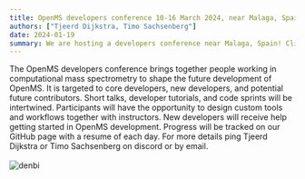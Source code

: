 ```yaml
---
title: OpenMS developers conference 10-16 March 2024, near Malaga, Spain
authors: ["Tjeerd Dijkstra, Timo Sachsenberg"]
date: 2024-01-19
summary: We are hosting a developers conference near Malaga, Spain! Click the header above for more information.
---
```


The OpenMS developers conference brings together people working in computational mass spectrometry to shape the future development of OpenMS. It is targeted to core developers, new developers, and potential future contributors. Short talks, developer tutorials, and code sprints will be intertwined. Participants will have the opportunity to design custom tools and workflows together with instructors. New developers will receive help getting started in OpenMS development. Progress will be tracked on our GitHub page with a resume of each day. For more details ping Tjeerd Dijkstra or Timo Sachsenberg on discord or by email.
<br><br>
![denbi](/images/logos/denbi.jpeg)
